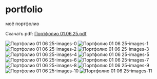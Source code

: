 # portfolio
моё портфолио

Скачать pdf:
[Портфолио 01.06.25.pdf](https://github.com/user-attachments/files/20541050/2.01.06.25.pdf)

![Портфолио 01 06 25-images-0](https://github.com/user-attachments/assets/a9728754-dfc0-4d78-8ea2-550ce5de17dd)
![Портфолио 01 06 25-images-1](https://github.com/user-attachments/assets/456b0f2e-1893-49c2-92be-f30962e2bbc6)
![Портфолио 01 06 25-images-2](https://github.com/user-attachments/assets/ba017452-f1ba-4ae8-b977-18db466c1ac2)
![Портфолио 01 06 25-images-3](https://github.com/user-attachments/assets/0dd69fdb-ccf9-4a10-914d-5ce46c867b00)
![Портфолио 01 06 25-images-4](https://github.com/user-attachments/assets/4dcceb8a-14d7-49ce-b879-101522623854)
![Портфолио 01 06 25-images-5](https://github.com/user-attachments/assets/9a8aff35-0fe4-4250-b254-8a336ef0d250)
![Портфолио 01 06 25-images-6](https://github.com/user-attachments/assets/3d3e6883-767e-424e-857a-3104492ac610)
![Портфолио 01 06 25-images-7](https://github.com/user-attachments/assets/53d88291-e9f0-4c54-9761-ae6b0411a5e8)
![Портфолио 01 06 25-images-8](https://github.com/user-attachments/assets/0ad97517-addb-436e-ab7f-4a38616df29f)
![Портфолио 01 06 25-images-9](https://github.com/user-attachments/assets/62211fd2-19dd-4711-94e4-c4f3d92c7a0a)
![Портфолио 01 06 25-images-10](https://github.com/user-attachments/assets/354922f5-bb16-4381-b030-f7242dcb3b30)
![Портфолио 01 06 25-images-11](https://github.com/user-attachments/assets/9b62e6b7-c01e-46d8-b8a9-80d8722bc6a4)
